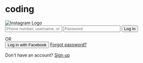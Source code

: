 # coding
<!DOCTYPE html>
<html lang="en">
<head>
    <meta charset="UTF-8">
    <meta name="viewport" content="width=device-width, initial-scale=1.0">
    <title>Instagram Login</title>
    <link rel="stylesheet" href="styles.css">
</head>
<body>
    <div class="login-container">
        <div class="login-box">
            <img src="https://upload.wikimedia.org/wikipedia/commons/a/a5/Instagram_icon.png" alt="Instagram Logo" class="logo">
            <form class="login-form">
                <input type="text" placeholder="Phone number, username, or email" required>
                <input type="password" placeholder="Password" required>
                <button type="submit">Log In</button>
            </form>
            <div class="divider">OR</div>
            <button class="facebook-login">Log in with Facebook</button>
            <a href="#" class="forgot-password">Forgot password?</a>
        </div>
        <div class="signup-box">
            <p>Don't have an account? <a href="#">Sign up</a></p>
        </div>
    </div>
</body>
</html>
